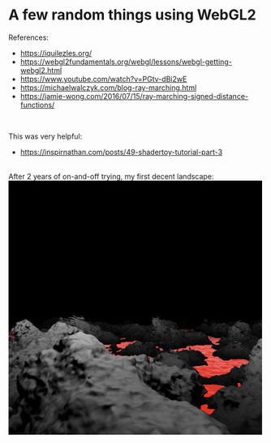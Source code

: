 # A few random things using WebGL2
References:
- https://iquilezles.org/
- https://webgl2fundamentals.org/webgl/lessons/webgl-getting-webgl2.html
- https://www.youtube.com/watch?v=PGtv-dBi2wE
- https://michaelwalczyk.com/blog-ray-marching.html
- https://jamie-wong.com/2016/07/15/ray-marching-signed-distance-functions/

<br />

This was very helpful:
- https://inspirnathan.com/posts/49-shadertoy-tutorial-part-3

<br />
After 2 years of on-and-off trying, my first decent landscape:

<img src="https://github.com/gyang0/learning-webgl/blob/main/images/planet.png" style="width:500px">
